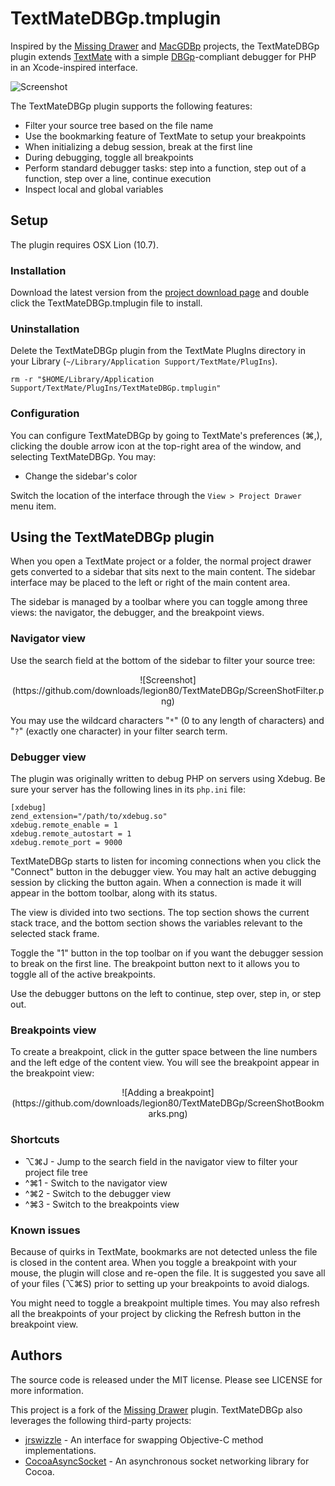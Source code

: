 # TextMateDBGp.tmplugin

Inspired by the [Missing Drawer](https://github.com/jezdez/textmate-missingdrawer) and [MacGDBp](http://www.bluestatic.org/software/macgdbp/) projects, the TextMateDBGp plugin extends [TextMate](http://macromates.com/) with a simple [DBGp](http://xdebug.org/docs-dbgp.php)-compliant debugger for PHP in an Xcode-inspired interface.

![Screenshot](https://github.com/downloads/legion80/TextMateDBGp/ScreenShot.png)

The TextMateDBGp plugin supports the following features:

* Filter your source tree based on the file name
* Use the bookmarking feature of TextMate to setup your breakpoints
* When initializing a debug session, break at the first line
* During debugging, toggle all breakpoints
* Perform standard debugger tasks: step into a function, step out of a function, step over a line, continue execution
* Inspect local and global variables

## Setup

The plugin requires OSX Lion (10.7).

### Installation

Download the latest version from the [project download page](http://github.com/legion80/TextMateDBGp/downloads) and double click the TextMateDBGp.tmplugin file to install.

### Uninstallation

Delete the TextMateDBGp plugin from the TextMate PlugIns directory in your Library (`~/Library/Application Support/TextMate/PlugIns`).

	rm -r "$HOME/Library/Application Support/TextMate/PlugIns/TextMateDBGp.tmplugin"

### Configuration

You can configure TextMateDBGp by going to TextMate's preferences (⌘,), clicking the double arrow icon at the top-right area of the window, and selecting TextMateDBGp. You may:

* Change the sidebar's color

Switch the location of the interface through the `View > Project Drawer` menu item.

## Using the TextMateDBGp plugin

When you open a TextMate project or a folder, the normal project drawer gets converted to a sidebar that sits next to the main content. The sidebar interface may be placed to the left or right of the main content area.

The sidebar is managed by a toolbar where you can toggle among three views: the navigator, the debugger, and the breakpoint views.

### Navigator view

Use the search field at the bottom of the sidebar to filter your source tree:

<center>![Screenshot](https://github.com/downloads/legion80/TextMateDBGp/ScreenShotFilter.png)</center>

You may use the wildcard characters "`*`" (0 to any length of characters) and "`?`" (exactly one character) in your filter search term.

### Debugger view

The plugin was originally written to debug PHP on servers using Xdebug. Be sure your server has the following lines in its `php.ini` file:

    [xdebug]
    zend_extension="/path/to/xdebug.so"
    xdebug.remote_enable = 1
    xdebug.remote_autostart = 1
    xdebug.remote_port = 9000
    
TextMateDBGp starts to listen for incoming connections when you click the "Connect" button in the debugger view. You may halt an active debugging session by clicking the button again. When a connection is made it will appear in the bottom toolbar, along with its status.

The view is divided into two sections. The top section shows the current stack trace, and the bottom section shows the variables relevant to the selected stack frame.

Toggle the "1" button in the top toolbar on if you want the debugger session to break on the first line. The breakpoint button next to it allows you to toggle all of the active breakpoints.

Use the debugger buttons on the left to continue, step over, step in, or step out.

### Breakpoints view

To create a breakpoint, click in the gutter space between the line numbers and the left edge of the content view. You will see the breakpoint appear in the breakpoint view:

<center>![Adding a breakpoint](https://github.com/downloads/legion80/TextMateDBGp/ScreenShotBookmarks.png)</center>

### Shortcuts

* ⌥⌘J - Jump to the search field in the navigator view to filter your project file tree
* ^⌘1 - Switch to the navigator view
* ^⌘2 - Switch to the debugger view
* ^⌘3 - Switch to the breakpoints view

### Known issues

Because of quirks in TextMate, bookmarks are not detected unless the file is closed in the content area. When you toggle a breakpoint with your mouse, the plugin will close and re-open the file. It is suggested you save all of your files (⌥⌘S) prior to setting up your breakpoints to avoid dialogs.

You might need to toggle a breakpoint multiple times. You may also refresh all the breakpoints of your project by clicking the Refresh button in the breakpoint view.

## Authors

The source code is released under the MIT license. Please see LICENSE for more information.

This project is a fork of the [Missing Drawer](https://github.com/jezdez/textmate-missingdrawer) plugin. TextMateDBGp also leverages the following third-party projects:

* [jrswizzle](https://github.com/rentzsch/jrswizzle) - An interface for swapping Objective-C method implementations.
* [CocoaAsyncSocket](http://code.google.com/p/cocoaasyncsocket/) - An asynchronous socket networking library for Cocoa.